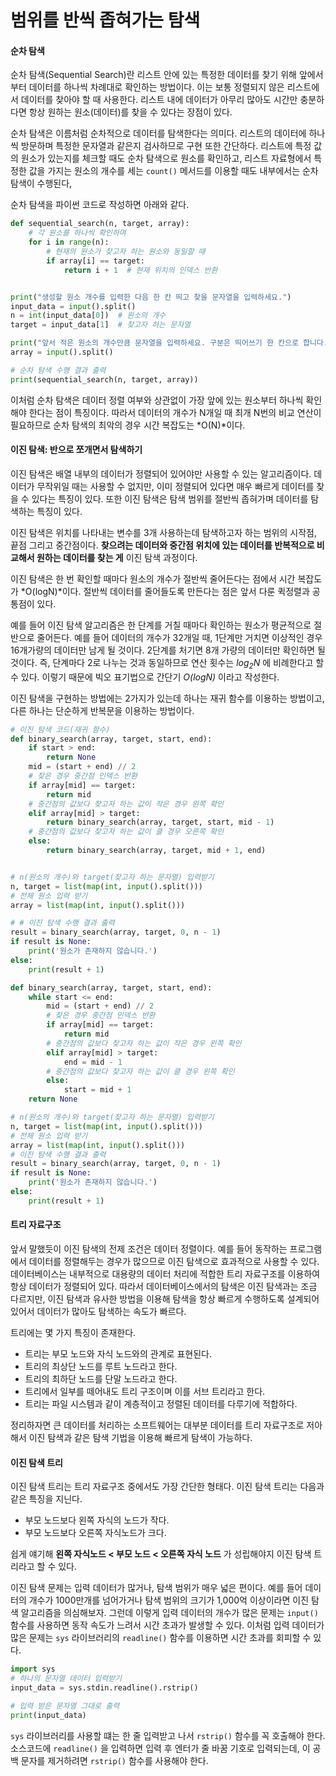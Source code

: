 # 범위를 반씩 좁혀가는 탐색

#### 순차 탐색

순차 탐색(Sequential Search)란 리스트 안에 있는 특정한 데이터를 찾기 위해 앞에서부터 데이터를 하나씩 차례대로 확인하는 방법이다. 이는 보통 정렬되지 않은 리스트에서 데이터를 찾아야 할 때 사용한다. 리스트 내에 데이터가 아무리 많아도 시간만 충분하다면 항상 원하는 원소(데이터)를 찾을 수 있다는 장점이 있다.

순차 탐색은 이름처럼 순차적으로 데이터를 탐색한다는 의미다. 리스트의 데이터에 하나씩 방문하며 특정한 문자열과 같은지 검사하므로 구현 또한 간단하다. 리스트에 특정 값의 원소가 있는지를 체크할 때도 순차 탐색으로 원소를 확인하고, 리스트 자료형에서 특정한 값을 가지는 원소의 개수를 세는 `count()` 메서드를 이용할 때도 내부에서는 순차 탐색이 수행된다,

순차 탐색을 파이썬 코드로 작성하면 아래와 같다.

```python
def sequential_search(n, target, array):
    # 각 원소를 하나씩 확인하며
    for i in range(n):
        # 현재의 원소가 찾고자 하는 원소와 동일할 때
        if array[i] == target:
            return i + 1  # 현재 위치의 인덱스 반환


print("생성할 원소 개수를 입력한 다음 한 칸 띄고 찾을 문자열을 입력하세요.")
input_data = input().split()
n = int(input_data[0])  # 원소의 개수
target = input_data[1]  # 찾고자 하는 문자열

print("앞서 적은 원소의 개수만큼 문자열을 입력하세요. 구분은 띄어쓰기 한 칸으로 합니다.")
array = input().split()

# 순차 탐색 수행 결과 출력
print(sequential_search(n, target, array))
```

이처럼 순차 탐색은 데이터 정렬 여부와 상관없이 가장 앞에 있는 원소부터 하나씩 확인해야 한다는 점이 특징이다. 따라서 데이터의 개수가 N개일 때 최개 N번의 비교 연산이 필요하므로 순차 탐색의 최악의 경우 시간 복잡도는 *O(N)*이다.

#### 이진 탐색: 반으로 쪼개면서 탐색하기

이진 탐색은 배열 내부의 데이터가 정렬되어 있어야만 사용할 수 있는 알고리즘이다. 데이터가 무작위일 때는 사용할 수 없지만, 이미 정렬되어 있다면 매우 빠르게 데이터를 찾을 수 있다는 특징이 있다. 또한 이진 탐색은 탐색 범위를 절반씩 좁혀가며 데이터를 탐색하는 특징이 있다.

이진 탐색은 위치를 나타내는 변수를 3개 사용하는데 탐색하고자 하는 범위의 시작점, 끝점 그리고 중간점이다. **찾으려는 데이터와 중간점 위치에 있는 데이터를 반복적으로 비교해서 원하는 데이터를 찾는 게** 이진 탐색 과정이다.

이진 탐색은 한 번 확인할 때마다 원소의 개수가 절반씩 줄어든다는 점에서 시간 복잡도가 *O(logN)*이다. 절반씩 데이터를 줄어들도록 만든다는 점은 앞서 다룬 퀵정렬과 공통점이 있다. 

예를 들어 이진 탐색 알고리즘은 한 단계를 거칠 때마다 확인하는 원소가 평균적으로 절반으로 줄어든다. 예를 들어 데이터의 개수가 32개일 때, 1단계만 거치면 이상적인 경우 16개가량의 데이터만 남게 될 것이다. 2단계를 처기면 8개 가량의 데이터만 확인하면 될 것이다. 즉, 단계마다 2로 나누는 것과 동일하므로 연산 횟수는 *log<sub>2</sub>N* 에 비례한다고 할 수 있다. 이렇기 때문에 빅오 표기법으로 간단기 *O(logN)* 이라고 작성한다.

이진 탐색을 구현하는 방법에는 2가지가 있는데 하나는 재귀 함수를 이용하는 방법이고, 다른 하나는 단순하게 반복문을 이용하는 방법이다.

```python
# 이진 탐색 코드(재귀 함수)
def binary_search(array, target, start, end):
    if start > end:
        return None
    mid = (start + end) // 2
    # 찾은 경우 중간점 인덱스 반환
    if array[mid] == target:
        return mid
    # 중간점의 값보다 찾고자 하는 값이 작은 경우 왼쪽 확인
    elif array[mid] > target:
        return binary_search(array, target, start, mid - 1)
    # 중간점의 값보다 찾고자 하는 값이 클 경우 오른쪽 확인
    else:
        return binary_search(array, target, mid + 1, end)


# n(원소의 개수)와 target(찾고자 하는 문자열) 입력받기
n, target = list(map(int, input().split()))
# 전체 원소 입력 받기
array = list(map(int, input().split()))

# # 이진 탐색 수행 결과 출력
result = binary_search(array, target, 0, n - 1)
if result is None:
    print('원소가 존재하지 않습니다.')
else:
    print(result + 1)
```

```python
def binary_search(array, target, start, end):
    while start <= end:
        mid = (start + end) // 2
        # 찾은 경우 중간점 인덱스 반환
        if array[mid] == target:
            return mid
        # 중간점의 값보다 찾고자 하는 값이 작은 경우 왼쪽 확인
        elif array[mid] > target:
            end = mid - 1
        # 중간점의 값보다 찾고자 하는 값이 클 경우 왼쪽 확인
        else:
            start = mid + 1
    return None

# n(원소의 개수)와 target(찾고자 하는 문자열) 입력받기
n, target = list(map(int, input().split()))
# 전체 원소 입력 받기
array = list(map(int, input().split()))
# 이진 탐색 수행 결과 출력
result = binary_search(array, target, 0, n - 1)
if result is None:
    print('원소가 존재하지 않습니다.')
else:
    print(result + 1)
```

#### 트리 자료구조

앞서 말했듯이 이진 탐색의 전제 조건은 데이터 정렬이다. 예를 들어 동작하는 프로그램에서 데이터를 정렬해두는 경우가 많으므로 이진 탐색으로 효과적으로 사용할 수 있다. 데이터베이스는 내부적으로 대용량의 데이터 처리에 적합한 트리 자료구조를 이용하여 항상 데이터가 정렬되어 있다. 따라서 데이터베이스에서의 탐색은 이진 탐색과는 조금 다르지만, 이진 탐색과 유사한 방법을 이용해 탐색을 항상 빠르게 수행하도록 설계되어 있어서 데이터가 많아도 탐색하는 속도가 빠르다.

트리에는 몇 가지 특징이 존재한다.

- 트리는 부모 노드와 자식 노드와의 관계로 표현된다.
- 트리의 최상단 노드를 루트 노드라고 한다.
- 트리의 최하단 노드를 단말 노드라고 한다.
- 트리에서 일부를 떼어내도 트리 구조이며 이를 서브 트리라고 한다.
- 트리는 파일 시스템과 같이 계층적이고 정렬된 데이터를 다루기에 적합하다.

정리하자면 큰 데이터를 처리하는 소프트웨어는 대부분 데이터를 트리 자료구조로 저아해서 이진 탐색과 같은 탐색 기법을 이용해 빠르게 탐색이 가능하다.

#### 이진 탐색 트리

이진 탐색 트리는 트리 자료구조 중에서도 가장 간단한 형태다. 이진 탐색 트리는 다음과 같은 특징을 지닌다.

- 부모 노드보다 왼쪽 자식의 노드가 작다.
- 부모 노드보다 오른쪽 자식노드가 크다.

쉽게 얘기해 **왼쪽 자식노드 < 부모 노드 < 오른쪽 자식 노드** 가 성립해야지 이진 탐색 트리라고 할 수 있다.

이진 탐색 문제는 입력 데이터가 많거나, 탐색 범위가 매우 넓은 편이다. 예를 들어 데이터의 개수가 1000만개를 넘어가거나 탐색 범위의 크기가 1,000억 이상이라면 이진 탐색 알고리즘을 의심해보자. 그런데 이렇게 입력 데이터의 개수가 많은 문제는 `input()` 함수를 사용하면 동작 속도가 느려서 시간 초과가 발생할 수 있다. 이처럼 입력 데이터가 많은 문제는 `sys` 라이브러리의 `readline()` 함수를 이용하면 시간 초과를 회피할 수 있다.

```python
import sys
# 하나의 문자열 데이터 입력받기
input_data = sys.stdin.readline().rstrip()

# 입력 받은 문자열 그대로 출력
print(input_data)
```

`sys` 라이브러리를 사용할 떄는 한 줄 입력받고 나서 `rstrip()` 함수를 꼭 호출해야 한다. 소스코드에 `readline()` 을 입력하면 입력 후 엔터가 줄 바꿈 기호로 입력되는데, 이 공백 문자를 제거하려면 `rstrip()` 함수를 사용해야 한다.
